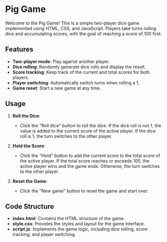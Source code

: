 # Pig Game

Welcome to the Pig Game! This is a simple two-player dice game implemented using HTML, CSS, and JavaScript. Players take turns rolling dice and accumulating scores, with the goal of reaching a score of 100 first.

## Features

- **Two-player mode**: Play against another player.
- **Dice rolling**: Randomly generate dice rolls and display the result.
- **Score tracking**: Keep track of the current and total scores for both players.
- **Player switching**: Automatically switch turns when rolling a 1.
- **Game reset**: Start a new game at any time.

## Usage

1. **Roll the Dice**:

   - Click the "Roll dice" button to roll the dice. If the dice roll is not 1, the value is added to the current score of the active player. If the dice roll is 1, the turn switches to the other player.

2. **Hold the Score**:

   - Click the "Hold" button to add the current score to the total score of the active player. If the total score reaches or exceeds 100, the active player wins and the game ends. Otherwise, the turn switches to the other player.

3. **Reset the Game**:
   - Click the "New game" button to reset the game and start over.

## Code Structure

- **index.html**: Contains the HTML structure of the game.
- **style.css**: Provides the styles and layout for the game interface.
- **script.js**: Implements the game logic, including dice rolling, score tracking, and player switching.
